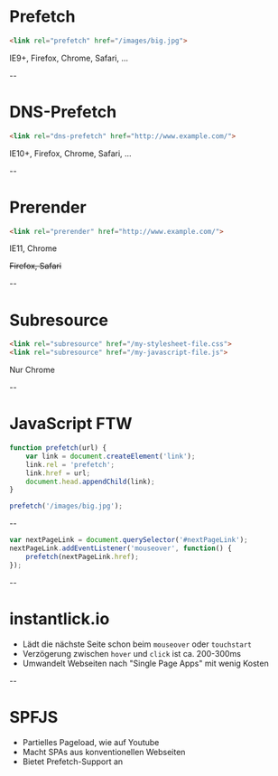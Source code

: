 # Prefetch

```html
<link rel="prefetch" href="/images/big.jpg">
```

IE9+, Firefox, Chrome, Safari, ...

--

# DNS-Prefetch

```HTML
<link rel="dns-prefetch" href="http://www.example.com/">
```

IE10+, Firefox, Chrome, Safari, ...

--

# Prerender

```html
<link rel="prerender" href="http://www.example.com/">
```

IE11, Chrome

~~Firefox, Safari~~

--

# Subresource

```html
<link rel="subresource" href="/my-stylesheet-file.css">
<link rel="subresource" href="/my-javascript-file.js">
```

Nur Chrome

--

# JavaScript FTW

```JavaScript
function prefetch(url) {
    var link = document.createElement('link');
    link.rel = 'prefetch';
    link.href = url;
    document.head.appendChild(link);
}

prefetch('/images/big.jpg');
```

--

```JavaScript
var nextPageLink = document.querySelector('#nextPageLink');
nextPageLink.addEventListener('mouseover', function() {
    prefetch(nextPageLink.href);
});

```

--

# instantlick.io

- Lädt die nächste Seite schon beim `mouseover` oder `touchstart`
- Verzögerung zwischen `hover` und `click` ist ca. 200-300ms
- Umwandelt Webseiten nach "Single Page Apps" mit wenig Kosten

--

# SPFJS

- Partielles Pageload, wie auf Youtube
- Macht SPAs aus konventionellen Webseiten
- Bietet Prefetch-Support an